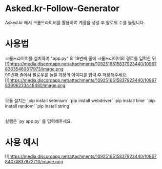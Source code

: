 # Asked.kr-Follow-Generator
Asked.kr 에서 크롬드라이버를 활용하여 계정을 생성 후 팔로워 수를 늘립니다.

# 사용법
크롬드라이버를 설치하여 "app.py" 의 19번째 줄에 크롬드라이버의 경로를 입력한 뒤
[!]https://media.discordapp.net/attachments/1092516515837923440/1096783635480317973/image.png
<br>
90번째 줄에서 팔로우를 늘릴 계정의 아이디를 입력 후 저장해주세요.
[!]https://media.discordapp.net/attachments/1092516515837923440/1096783606233448480/image.png
<br>
<br>
<p>
모듈 설치는
`pip install selenium`
`pip install webdriver`
`pip install time`
`pip install random`
`pip install string`
</p>
<br>
실행은 `py app.py` 를 입력해주세요.

# 사용 예시
[!]https://media.discordapp.net/attachments/1092516515837923440/1096784074837872710/image.png
